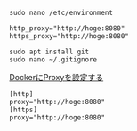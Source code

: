 ```
sudo nano /etc/environment

http_proxy="http://hoge:8080"
https_proxy="http://hoge:8080"
```

```
sudo apt install git
sudo nano ~/.gitignore
```

[DockerにProxyを設定する](https://www.softek.co.jp/SID/support/sidfmvm/guide/install-docker-ubuntu1804.html)

```
[http]
proxy="http://hoge:8080"
[https]
proxy="http://hoge:8080"
```